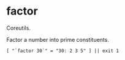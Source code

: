 # factor

Coreutils.

Factor a number into prime constituents.

    [ "`factor 30`" = "30: 2 3 5" ] || exit 1
